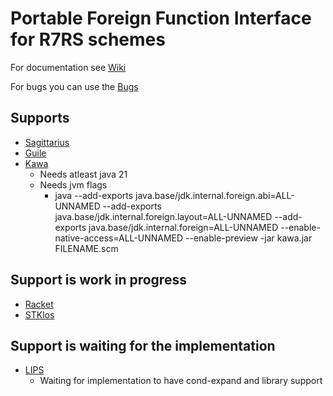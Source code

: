 # Portable Foreign Function Interface for R7RS schemes

For documentation see
[Wiki](https://codeberg.org/r7rs-pffi/pffi/wiki/Documentation)

For bugs you can use the
[Bugs](https://codeberg.org/r7rs-pffi/pffi/projects/9101)

## Supports

- [Sagittarius](https://bitbucket.org/ktakashi/sagittarius-scheme/wiki/Home)
- [Guile](https://www.gnu.org/software/guile/)
- [Kawa](https://www.gnu.org/software/kawa/index.html)
  - Needs atleast java 21
  - Needs jvm flags
    - java --add-exports java.base/jdk.internal.foreign.abi=ALL-UNNAMED --add-exports java.base/jdk.internal.foreign.layout=ALL-UNNAMED --add-exports java.base/jdk.internal.foreign=ALL-UNNAMED --enable-native-access=ALL-UNNAMED --enable-preview -jar kawa.jar FILENAME.scm

## Support is work in progress

- [Racket](https://racket-lang.org/)
- [STKlos](https://stklos.net/)

## Support is waiting for the implementation

- [LIPS](https://lips.js.org/)
  - Waiting for implementation to have cond-expand and library support



